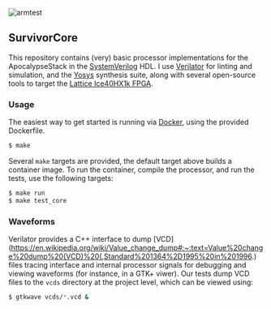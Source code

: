 ![armtest](https://github.com/njkrichardson/SurvivorCore/actions/workflows/single-cycle.yml/badge.svg?event=push)

## SurvivorCore 

This repository contains (very) basic processor implementations for the ApocalypseStack in the [SystemVerilog](https://en.wikipedia.org/wiki/SystemVerilog#:~:text=SystemVerilog%2C%20standardized%20as%20IEEE%201800,test%20and%20implement%20electronic%20systems.) HDL. I use [Verilator](https://www.veripool.org/verilator/) for linting and simulation, and the [Yosys](https://github.com/YosysHQ/yosys) synthesis suite, along with several open-source tools to target the [Lattice Ice40HX1k FPGA](https://www.digikey.com/en/products/detail/lattice-semiconductor-corporation/ICE40HX1K-STICK-EVN/4289604?utm_adgroup=&utm_source=google&utm_medium=cpc&utm_campaign=PMax%20Shopping_Product_Low%20ROAS%20Categories&utm_term=&utm_content=&utm_id=go_cmp-20243063506_adg-_ad-__dev-c_ext-_prd-4289604_sig-CjwKCAiAzJOtBhALEiwAtwj8tsEv08OAD9aENZi-URh97ZXJN-5Z8yJPRgj2hK7YBSriVwATMQiS0hoC3EIQAvD_BwE&gad_source=1&gclid=CjwKCAiAzJOtBhALEiwAtwj8tsEv08OAD9aENZi-URh97ZXJN-5Z8yJPRgj2hK7YBSriVwATMQiS0hoC3EIQAvD_BwE). 

### Usage 
The easiest way to get started is running via [Docker](https://docs.docker.com/reference/), using the provided Dockerfile.

```bash
$ make 
```

Several `make` targets are provided, the default target above builds a container image. To run the container, compile the processor, and run the tests, use the following targets: 

```bash
$ make run
$ make test_core 
```

### Waveforms 

Verilator provides a C++ interface to dump [VCD](https://en.wikipedia.org/wiki/Value_change_dump#:~:text=Value%20change%20dump%20(VCD)%20(,Standard%201364%2D1995%20in%201996.) files tracing interface and internal processor signals for debugging and viewing waveforms (for instance, in a GTK+ viwer). Our tests dump VCD files to the `vcds` directory at the project level, which can be viewed using: 

```bash
$ gtkwave vcds/*.vcd & 
```

